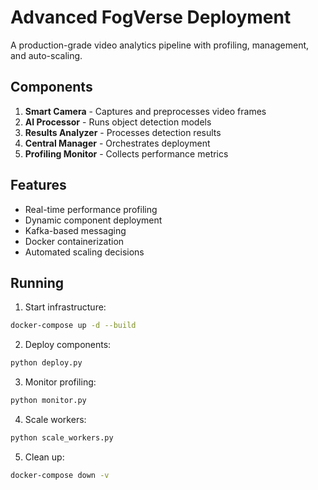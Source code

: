 # Advanced FogVerse Deployment

A production-grade video analytics pipeline with profiling, management, and auto-scaling.

## Components

1. **Smart Camera** - Captures and preprocesses video frames
2. **AI Processor** - Runs object detection models
3. **Results Analyzer** - Processes detection results
4. **Central Manager** - Orchestrates deployment
5. **Profiling Monitor** - Collects performance metrics

## Features

- Real-time performance profiling
- Dynamic component deployment
- Kafka-based messaging
- Docker containerization
- Automated scaling decisions

## Running

1. Start infrastructure:

```bash
docker-compose up -d --build
```

2. Deploy components:

```bash
python deploy.py
```

3. Monitor profiling:

```bash
python monitor.py
```

4. Scale workers:

```bash
python scale_workers.py
```

5. Clean up:

```bash
docker-compose down -v
```
